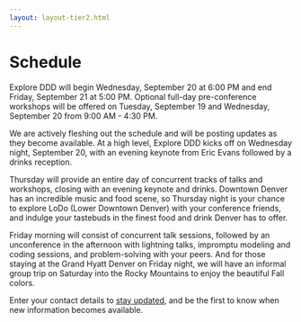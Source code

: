 ```yaml
---
layout: layout-tier2.html
---
```

<div class="container section short workshops">
	<h1 class="section-header">Schedule</h1>
  <p class="copy">Explore DDD will begin Wednesday, September 20 at 6:00 PM and end Friday, September 21 at 5:00 PM. Optional full-day pre-conference workshops will be offered on Tuesday, September 19 and Wednesday, September 20 from 9:00 AM - 4:30 PM.</p>
  <p class="copy">We are actively fleshing out the schedule and will be posting updates as they become available. At a high level, Explore DDD kicks off on Wednesday night, September 20, with an evening keynote from Eric Evans followed by a drinks reception.</p>
  <p class="copy">Thursday will provide an entire day of concurrent tracks of talks and workshops, closing with an evening keynote and drinks. Downtown Denver has an incredible music and food scene, so Thursday night is your chance to explore LoDo (Lower Downtown Denver) with your conference friends, and indulge your tastebuds in the finest food and drink Denver has to offer.</p>
  <p class="copy">Friday morning will consist of concurrent talk sessions, followed by an unconference in the afternoon with lightning talks, impromptu modeling and coding sessions, and problem-solving with your peers. And for those staying at the Grand Hyatt Denver on Friday night, we will have an informal group trip on Saturday into the Rocky Mountains to enjoy the beautiful Fall colors.</p>
  <p class="copy">Enter your contact details to <a href="https://virtualgenius.typeform.com/to/tZlftR">stay updated</a>, and be the first to know when new information becomes available.</p>
</div>
